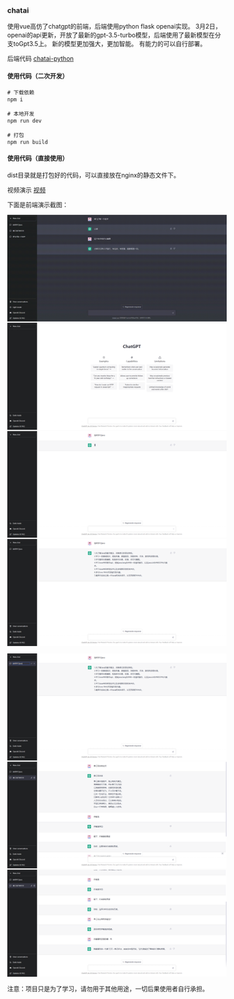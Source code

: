### chatai
使用vue高仿了chatgpt的前端，后端使用python flask openai实现。
3月2日，openai的api更新，开放了最新的gpt-3.5-turbo模型，后端使用了最新模型在分支toGpt3.5上。
新的模型更加强大，更加智能。
有能力的可以自行部署。

后端代码
[chatai-python](https://gitee.com/MIEAPP/chatai-python)


#### 使用代码（二次开发）
```
# 下载依赖
npm i

# 本地开发
npm run dev

# 打包
npm run build
```

#### 使用代码（直接使用）
dist目录就是打包好的代码，可以直接放在nginx的静态文件下。


视频演示
[视频](https://www.bilibili.com/video/BV1QA411C7mN/)

下面是前端演示截图：

![](imgs/视频演示.gif)
![](imgs/1677497989802.png)
![](imgs/1677498054107.png)
![](imgs/1677498069769.png)

![](imgs/1677498085780.png)
![](imgs/1677498219638.jpg)
![](imgs/1677498224183.png)

注意：项目只是为了学习，请勿用于其他用途，一切后果使用者自行承担。